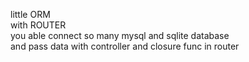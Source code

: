 little ORM <br /> 
with ROUTER <br />
you able connect so many mysql and sqlite database <br />
and pass data with controller and closure func in router <br />
